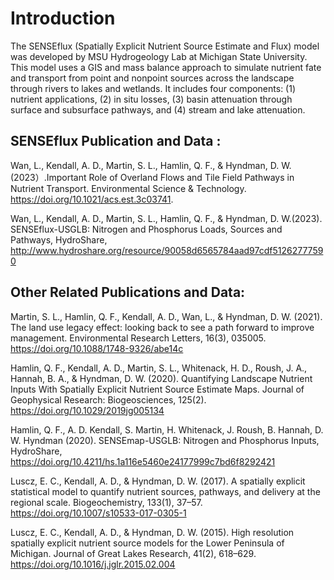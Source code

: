 # Introduction
The SENSEflux (Spatially Explicit Nutrient Source Estimate and Flux) model was developed by MSU Hydrogeology Lab at Michigan State University. This model uses a GIS and mass balance approach to simulate nutrient fate and transport from point and nonpoint sources across the landscape through rivers to lakes and wetlands. It includes four components: (1) nutrient applications, (2) in situ losses, (3) basin attenuation through surface and subsurface pathways, and (4) stream and lake attenuation. 

## SENSEflux Publication and Data : 

Wan, L., Kendall, A. D., Martin, S. L., Hamlin, Q. F., & Hyndman, D. W. (2023）.Important Role of Overland Flows and Tile Field Pathways in Nutrient Transport. Environmental Science & Technology. https://doi.org/10.1021/acs.est.3c03741.

Wan, L., Kendall, A. D., Martin, S. L., Hamlin, Q. F., & Hyndman, D. W.(2023). SENSEflux-USGLB: Nitrogen and Phosphorus Loads, Sources and Pathways, HydroShare, http://www.hydroshare.org/resource/90058d6565784aad97cdf51262777590

## Other Related Publications and Data: 

Martin, S. L., Hamlin, Q. F., Kendall, A. D., Wan, L., & Hyndman, D. W. (2021). The land use legacy effect: looking back to see a path forward to improve management. Environmental Research Letters, 16(3), 035005. https://doi.org/10.1088/1748-9326/abe14c

Hamlin, Q. F., Kendall, A. D., Martin, S. L., Whitenack, H. D., Roush, J. A., Hannah, B. A., & Hyndman, D. W. (2020). Quantifying Landscape Nutrient Inputs With Spatially Explicit Nutrient Source Estimate Maps. Journal of Geophysical Research: Biogeosciences, 125(2). https://doi.org/10.1029/2019jg005134

Hamlin, Q. F., A. D. Kendall, S. Martin, H. Whitenack, J. Roush, B. Hannah, D. W. Hyndman (2020). SENSEmap-USGLB: Nitrogen and Phosphorus Inputs, HydroShare, https://doi.org/10.4211/hs.1a116e5460e24177999c7bd6f8292421

Luscz, E. C., Kendall, A. D., & Hyndman, D. W. (2017). A spatially explicit statistical model to quantify nutrient sources, pathways, and delivery at the regional scale. Biogeochemistry, 133(1), 37–57. https://doi.org/10.1007/s10533-017-0305-1

Luscz, E. C., Kendall, A. D., & Hyndman, D. W. (2015). High resolution spatially explicit nutrient source models for the Lower Peninsula of Michigan. Journal of Great Lakes Research, 41(2), 618–629. https://doi.org/10.1016/j.jglr.2015.02.004